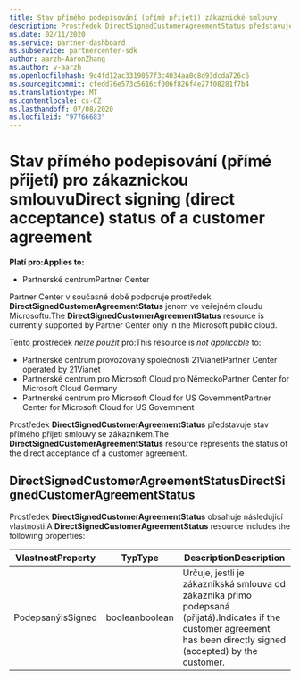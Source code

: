 ```yaml
---
title: Stav přímého podepisování (přímé přijetí) zákaznické smlouvy.
description: Prostředek DirectSignedCustomerAgreementStatus představuje stav přímého podepisování (přímé přijetí) zákaznické smlouvy.
ms.date: 02/11/2020
ms.service: partner-dashboard
ms.subservice: partnercenter-sdk
author: aarzh-AaronZhang
ms.author: v-aarzh
ms.openlocfilehash: 9c4fd12ac3319057f3c4034aa0c8d93dcda726c6
ms.sourcegitcommit: cfedd76e573c5616cf006f826f4e27f08281f7b4
ms.translationtype: MT
ms.contentlocale: cs-CZ
ms.lasthandoff: 07/08/2020
ms.locfileid: "97766683"
---
```

# <a name="direct-signing-direct-acceptance-status-of-a-customer-agreement"></a><span data-ttu-id="0cfad-103">Stav přímého podepisování (přímé přijetí) pro zákaznickou smlouvu</span><span class="sxs-lookup"><span data-stu-id="0cfad-103">Direct signing (direct acceptance) status of a customer agreement</span></span>

<span data-ttu-id="0cfad-104">**Platí pro:**</span><span class="sxs-lookup"><span data-stu-id="0cfad-104">**Applies to:**</span></span>

- <span data-ttu-id="0cfad-105">Partnerské centrum</span><span class="sxs-lookup"><span data-stu-id="0cfad-105">Partner Center</span></span>

<span data-ttu-id="0cfad-106">Partner Center v současné době podporuje prostředek **DirectSignedCustomerAgreementStatus** jenom ve veřejném cloudu Microsoftu.</span><span class="sxs-lookup"><span data-stu-id="0cfad-106">The **DirectSignedCustomerAgreementStatus** resource is currently supported by Partner Center only in the Microsoft public cloud.</span></span>

<span data-ttu-id="0cfad-107">Tento prostředek *nelze použít* pro:</span><span class="sxs-lookup"><span data-stu-id="0cfad-107">This resource is *not applicable* to:</span></span>

- <span data-ttu-id="0cfad-108">Partnerské centrum provozovaný společností 21Vianet</span><span class="sxs-lookup"><span data-stu-id="0cfad-108">Partner Center operated by 21Vianet</span></span>
- <span data-ttu-id="0cfad-109">Partnerské centrum pro Microsoft Cloud pro Německo</span><span class="sxs-lookup"><span data-stu-id="0cfad-109">Partner Center for Microsoft Cloud Germany</span></span>
- <span data-ttu-id="0cfad-110">Partnerské centrum pro Microsoft Cloud for US Government</span><span class="sxs-lookup"><span data-stu-id="0cfad-110">Partner Center for Microsoft Cloud for US Government</span></span>

<span data-ttu-id="0cfad-111">Prostředek **DirectSignedCustomerAgreementStatus** představuje stav přímého přijetí smlouvy se zákazníkem.</span><span class="sxs-lookup"><span data-stu-id="0cfad-111">The **DirectSignedCustomerAgreementStatus** resource represents the status of the direct acceptance of a customer agreement.</span></span>

## <a name="directsignedcustomeragreementstatus"></a><span data-ttu-id="0cfad-112">DirectSignedCustomerAgreementStatus</span><span class="sxs-lookup"><span data-stu-id="0cfad-112">DirectSignedCustomerAgreementStatus</span></span>

<span data-ttu-id="0cfad-113">Prostředek **DirectSignedCustomerAgreementStatus** obsahuje následující vlastnosti:</span><span class="sxs-lookup"><span data-stu-id="0cfad-113">A **DirectSignedCustomerAgreementStatus** resource includes the following properties:</span></span>

| <span data-ttu-id="0cfad-114">Vlastnost</span><span class="sxs-lookup"><span data-stu-id="0cfad-114">Property</span></span>       | <span data-ttu-id="0cfad-115">Typ</span><span class="sxs-lookup"><span data-stu-id="0cfad-115">Type</span></span>   | <span data-ttu-id="0cfad-116">Description</span><span class="sxs-lookup"><span data-stu-id="0cfad-116">Description</span></span>                                                                                               |
|----------------|--------|-----------------------------------------------------------------------------------------------------------|
| <span data-ttu-id="0cfad-117">Podepsaný</span><span class="sxs-lookup"><span data-stu-id="0cfad-117">isSigned</span></span> | <span data-ttu-id="0cfad-118">boolean</span><span class="sxs-lookup"><span data-stu-id="0cfad-118">boolean</span></span> | <span data-ttu-id="0cfad-119">Určuje, jestli je zákazníkská smlouva od zákazníka přímo podepsaná (přijatá).</span><span class="sxs-lookup"><span data-stu-id="0cfad-119">Indicates if the customer agreement has been directly signed (accepted) by the customer.</span></span> |
